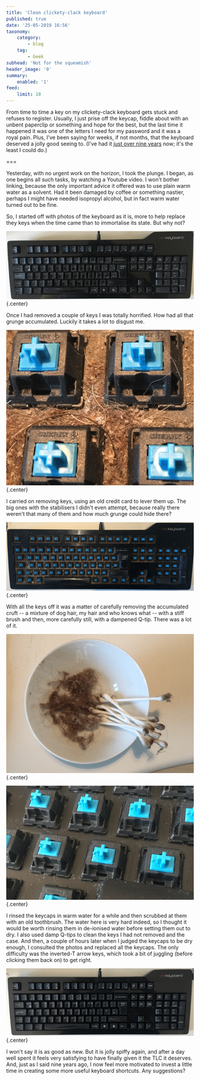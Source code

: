 ```yaml
---
title: 'Clean clickety-clack keyboard'
published: true
date: '25-05-2019 16:56'
taxonomy:
    category:
        - blog
    tag:
        - Geek
subhead: 'Not for the squeamish'
header_image: '0'
summary:
    enabled: '1'
feed:
    limit: 10
---
```


 

From time to time a key on my clickety-clack keyboard gets stuck and refuses to register. Usually, I just prise off the keycap, fiddle about with an unbent paperclip or something and hope for the best, but the last time it happened it was one of the letters I need for my password and it was a royal pain. Plus, I've been saying for weeks, if not months, that the keyboard deserved a jolly good seeing to. (I've had it [just over nine years](/blog/keyboard-love) now; it's the least I could do.) 

===

Yesterday, with no urgent work on the horizon, I took the plunge. I began, as one begins all such tasks, by watching a Youtube video. I won't bother linking, because the only important advice it offered was to use plain warm water as a solvent. Had it been damaged by coffee or something nastier, perhaps I might have needed isopropyl alcohol, but in fact warm water turned out to be fine.

So, I started off with photos of the keyboard as it is, more to help replace they keys when the time came than to immortalise its state. But why not?

![dirty keyboard surface](keyboard-dirty.png){.center}

Once I had removed a couple of keys I was totally horrified. How had all that grunge accumulated. Luckily it takes a lot to disgust me.

![close up of filthy keyboard with caps removed](keys-filthy.png){.center} 

I carried on removing keys, using an old credit card to lever them up. The big ones with the stabilisers I didn't even attempt, because really there weren't that many of them and how much grunge could hide there?

![dirty keyboard with all keycaps removed](keyboard-filthy.png){.center} 

With all the keys off it was a matter of carefully removing the accumulated cruft -- a mixture of dog hair, my hair and who knows what -- with a stiff brush and then, more carefully still, with a dampened Q-tip. There was a lot of it.

![accumulated grunge and dirty Q-tips](filth.png){.center} 

![close up of cleaned keyboard with keycaps removed](keys-clean.png){.center}  

I rinsed the keycaps in warm water for a while and then scrubbed at them with an old toothbrush. The water here is very hard indeed, so I thought it would be worth rinsing them in de-ionised water before setting them out to dry. I also used damp Q-tips to clean the keys I had not removed and the case. And then, a couple of hours later when I judged the keycaps to be dry enough, I consulted the photos and replaced all the keycaps. The only difficulty was the inverted-T arrow keys, which took a bit of juggling (before clicking them back on) to get right.

![cleaned keyboard surface](keyboard-clean.png){.center}

I won't say it is as good as new. But it is jolly spiffy again, and after a day well spent it feels very satisfying to have finally given it the TLC it deserves. And, just as I said nine years ago, I now feel more motivated to invest a little time in creating some more useful keyboard shortcuts. Any suggestions?